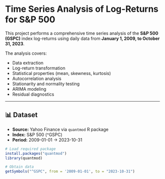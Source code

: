 # Time Series Analysis of Log-Returns for S&P 500

This project performs a comprehensive time series analysis of the **S&P 500 (GSPC)** index log-returns using daily data from **January 1, 2009, to October 31, 2023**.  

The analysis covers:
- Data extraction
- Log-return transformation
- Statistical properties (mean, skewness, kurtosis)
- Autocorrelation analysis
- Stationarity and normality testing
- ARIMA modeling
- Residual diagnostics

---

## 📊 Dataset
- **Source:** Yahoo Finance via `quantmod` R package  
- **Index:** S&P 500 (^GSPC)  
- **Period:** 2009-01-01 → 2023-10-31  

```r
# Load required package
install.packages("quantmod")
library(quantmod)

# Obtain data
getSymbols("^GSPC", from = '2009-01-01', to = "2023-10-31")
